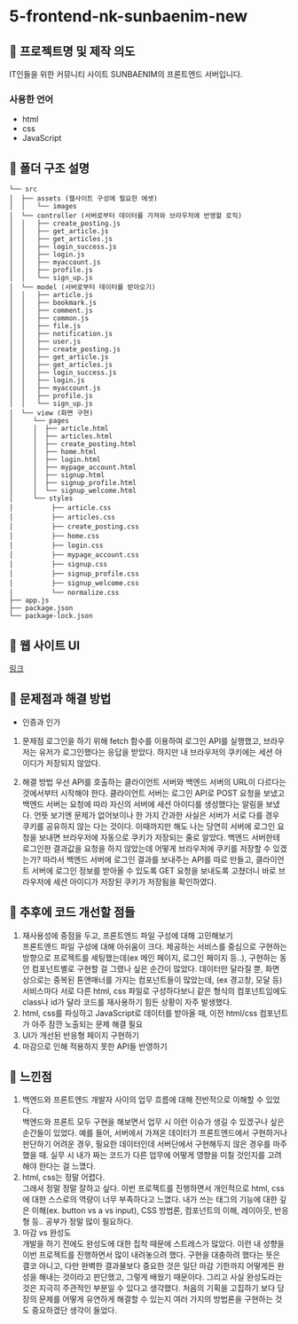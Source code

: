 # 5-frontend-nk-sunbaenim-new

## 📌 프로젝트명 및 제작 의도

IT인들을 위한 커뮤니티 사이트 SUNBAENIM의 프론트엔드 서버입니다.

### 사용한 언어

- html
- css
- JavaScript

## 📌 폴더 구조 설명

```
└── src
│  ├── assets (웹사이트 구성에 필요한 에셋)
│  │   └── images
│  └── controller (서버로부터 데이터를 가져와 브라우저에 반영할 로직)
│  │   ├── create_posting.js
│  │   ├── get_article.js
│  │   ├── get_articles.js
│  │   ├── login_success.js
│  │   ├── login.js
│  │   ├── myaccount.js
│  │   ├── profile.js
│  │   └── sign_up.js
│  └── model (서버로부터 데이터를 받아오기)
│  │   ├── article.js
│  │   ├── bookmark.js
│  │   ├── comment.js
│  │   ├── common.js
│  │   ├── file.js
│  │   ├── notification.js
│  │   ├── user.js
│  │   ├── create_posting.js
│  │   ├── get_article.js
│  │   ├── get_articles.js
│  │   ├── login_success.js
│  │   ├── login.js
│  │   ├── myaccount.js
│  │   ├── profile.js
│  │   └── sign_up.js
│  └── view (화면 구현)
│     └── pages
│     │  ├── article.html
│     │  ├── articles.html
│     │  ├── create_posting.html
│     │  ├── home.html
│     │  ├── login.html
│     │  ├── mypage_account.html
│     │  ├── signup.html
│     │  ├── signup_profile.html
│     │  └── signup_welcome.html
│     └── styles
│        　├── article.css
│        　├── articles.css
│        　├── create_posting.css
│        　├── home.css
│        　├── login.css
│        　├── mypage_account.css
│        　├── signup.css
│        　├── signup_profile.css
│        　├── signup_welcome.css
│        　└── normalize.css
├── app.js
├── package.json
└── package-lock.json
```


## 📌 웹 사이트 UI
<a href = "https://www.figma.com/file/18qggujvMI90ZveRJ8Z92F/Sunbaenim?node-id=0%3A1">링크</a>


## 📌 문제점과 해결 방법

- 인증과 인가 <br>
1. 문제점
로그인을 하기 위해 fetch 함수를 이용하여 로그인 API를 실행했고, 브라우저는 유저가 로그인했다는 응답을 받았다.
하지만 내 브라우저의 쿠키에는 세션 아이디가 저장되지 않았다.

2. 해결 방법
우선 API를 호출하는 클라이언트 서버와 백엔드 서버의 URL이 다르다는 것에서부터 시작해야 한다.
클라이언트 서버는 로그인 API로 POST 요청을 보냈고 백엔드 서버는 요청에 따라 자신의 서버에 세션 아이디를 생성했다는 알림을 보냈다.
언뜻 보기엔 문제가 없어보이나 한 가지 간과한 사실은 서버가 서로 다를 경우 쿠키를 공유하지 않는 다는 것이다.
이때까지만 해도 나는 당연히 서버에 로그인 요청을 보내면 브라우저에 자동으로 쿠키가 저장되는 줄로 알았다.
백엔드 서버한테 로그인한 결과값을 요청을 하지 않았는데 어떻게 브라우저에 쿠키를 저장할 수 있겠는가?
따라서 백엔드 서버에 로그인 결과를 보내주는 API를 따로 만들고, 클라이언트 서버에 로그인 정보를 받아올 수 있도록 GET 요청을 보내도록 고쳤더니 바로 브라우저에 세션 아이디가 저장된 쿠키가 저장됨을 확인하였다.



## 📌 추후에 코드 개선할 점들

1. 재사용성에 중점을 두고, 프론트엔드 파일 구성에 대해 고민해보기 <br>
   프론트엔드 파일 구성에 대해 아쉬움이 크다. 제공하는 서비스를 중심으로 구현하는 방향으로 프로젝트를 세팅했는데(ex 메인 페이지, 로그인 페이지 등..), 구현하는 동안 컴포넌트별로 구현할 걸 그랬나 싶은 순간이 많았다. 데이터만 달라질 뿐, 화면 상으로는 중복된 톤앤매너를 가지는 컴포넌트들이 많았는데, (ex 경고창, 모달 등) 서비스마다 서로 다른 html, css 파일로 구성하다보니 같은 형식의 컴포넌트임에도 class나 id가 달라 코드를 재사용하기 힘든 상황이 자주 발생했다.
2. html, css를 파싱하고 JavaScript로 데이터를 받아올 때, 이전 html/css 컴포넌트가 아주 잠깐 노출되는 문제 해결 필요<br>
3. UI가 개선된 반응형 페이지 구현하기 <br>
4. 마감으로 인해 적용하지 못한 API들 반영하기

## 📌 느낀점

1. 백엔드와 프론트엔드 개발자 사이의 업무 흐름에 대해 전반적으로 이해할 수 있었다. <br>
   백엔드와 프론트 모두 구현을 해보면서 업무 시 이런 이슈가 생길 수 있겠구나 싶은 순간들이 있었다. 예를 들어, 서버에서 가져온 데이터가 프론트엔드에서 구현하거나 판단하기 어려운 경우, 필요한 데이터인데 서버단에서 구현해두지 않은 경우를 마주했을 때. 실무 시 내가 짜는 코드가 다른 업무에 어떻게 영향을 미칠 것인지를 고려해야 한다는 걸 느꼈다.
2. html, css는 정말 어렵다. <br>
   그래서 정말 정말 잘하고 싶다. 이번 프로젝트를 진행하면서 개인적으로 html, css에 대한 스스로의 역량이 너무 부족하다고 느꼈다. 내가 쓰는 태그의 기능에 대한 깊은 이해(ex. button vs a vs input), CSS 방법론, 컴포넌트의 이해, 레이아웃, 반응형 등.. 공부가 정말 많이 필요하다.
3. 마감 vs 완성도 <br>
개발을 하기 전에도 완성도에 대한 집착 때문에 스트레스가 많았다. 이런 내 성향을 이번 프로젝트를 진행하면서 많이 내려놓으려 했다. 구현을 대충하려 했다는 뜻은 결코 아니고, 다만 완벽한 결과물보다 중요한 것은 일단 마감 기한까지 어떻게든 완성을 해내는 것이라고 판단했고, 그렇게 배웠기 때문이다. 그리고 사실 완성도라는 것은 지극히 주관적인 부분일 수 있다고 생각했다. 처음의 기획을 고집하기 보다 당장의 문제를 어떻게 유연하게 해결할 수 있는지 여러 가지의 방법론을 구현하는 것도 중요하겠단 생각이 들었다. 